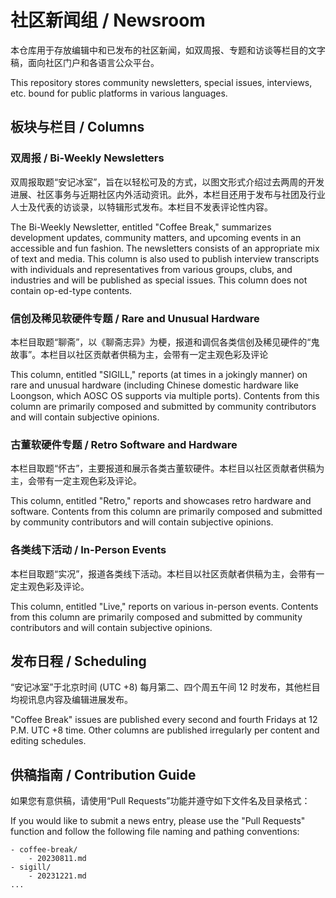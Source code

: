 社区新闻组 / Newsroom
===================

本仓库用于存放编辑中和已发布的社区新闻，如双周报、专题和访谈等栏目的文字稿，面向社区门户和各语言公众平台。

This repository stores community newsletters, special issues, interviews, etc. bound for public platforms in various languages.

板块与栏目 / Columns
------------------

### 双周报 / Bi-Weekly Newsletters

双周报取题“安记冰室”，旨在以轻松可及的方式，以图文形式介绍过去两周的开发进展、社区事务与近期社区内外活动资讯。此外，本栏目还用于发布与社团及行业人士及代表的访谈录，以特辑形式发布。本栏目不发表评论性内容。

The Bi-Weekly Newsletter, entitled "Coffee Break," summarizes development updates, community matters, and upcoming events in an accessible and fun fashion. The newsletters consists of an appropriate mix of text and media. This column is also used to publish interview transcripts with individuals and representatives from various groups, clubs, and industries and will be published as special issues. This column does not contain op-ed-type contents.

### 信创及稀见软硬件专题 / Rare and Unusual Hardware

本栏目取题“聊斋”，以《聊斋志异》为梗，报道和调侃各类信创及稀见硬件的“鬼故事”。本栏目以社区贡献者供稿为主，会带有一定主观色彩及评论

This column, entitled "SIGILL," reports (at times in a jokingly manner) on rare and unusual hardware (including Chinese domestic hardware like Loongson, which AOSC OS supports via multiple ports). Contents from this column are primarily composed and submitted by community contributors and will contain subjective opinions.

### 古董软硬件专题 / Retro Software and Hardware

本栏目取题“怀古”，主要报道和展示各类古董软硬件。本栏目以社区贡献者供稿为主，会带有一定主观色彩及评论。

This column, entitled "Retro," reports and showcases retro hardware and software. Contents from this column are primarily composed and submitted by community contributors and will contain subjective opinions.

### 各类线下活动 / In-Person Events

本栏目取题“实况”，报道各类线下活动。本栏目以社区贡献者供稿为主，会带有一定主观色彩及评论。

This column, entitled "Live," reports on various in-person events. Contents from this column are primarily composed and submitted by community contributors and will contain subjective opinions.

发布日程 / Scheduling
--------------------

“安记冰室”于北京时间 (UTC +8) 每月第二、四个周五午间 12 时发布，其他栏目均视讯息内容及编辑进展发布。

"Coffee Break" issues are published every second and fourth Fridays at 12 P.M. UTC +8 time. Other columns are published irregularly per content and editing schedules.

供稿指南 / Contribution Guide
---------------------------

如果您有意供稿，请使用“Pull Requests”功能并遵守如下文件名及目录格式：

If you would like to submit a news entry, please use the "Pull Requests" function and follow the following file naming and pathing conventions:

```
- coffee-break/
    - 20230811.md
- sigill/
    - 20231221.md
...
```
